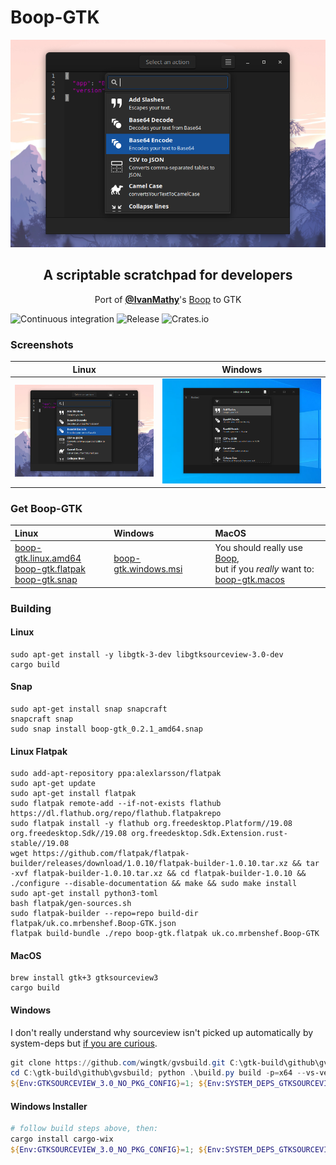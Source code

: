 # Boop-GTK

<p align="center">
  <img src="screenshot.png">
</p>

<h2 align="center">A scriptable scratchpad for developers</h2>
<p align="center">Port of <a href="https://github.com/IvanMathy"><b>@IvanMathy</b></a>'s <a href="https://github.com/IvanMathy/Boop">Boop</a> to GTK</p>

![Continuous integration](https://github.com/mrbenshef/Boop-GTK/workflows/Continuous%20integration/badge.svg)
![Release](https://github.com/mrbenshef/Boop-GTK/workflows/Release/badge.svg?branch=release)
![Crates.io](https://img.shields.io/crates/v/boop-gtk)

### Screenshots

| Linux | Windows |
| :---: | :---: |
| ![linux](screenshot.png) | ![windows](windows-screenshot.png) |

### Get Boop-GTK

| Linux | Windows | MacOS |
| :--- | :--- | :--- |
| [boop-gtk.linux.amd64](https://github.com/mrbenshef/Boop-GTK/releases/latest/download/boop-gtk.linux.amd64) </br> [boop-gtk.flatpak](https://github.com/mrbenshef/Boop-GTK/releases/latest/download/boop-gtk.flatpak) </br> [boop-gtk.snap](https://github.com/mrbenshef/Boop-GTK/releases/latest/download/boop-gtk.snap) | [boop-gtk.windows.msi](https://github.com/mrbenshef/Boop-GTK/releases/latest/download/boop-gtk.windows.msi) | You should really use [Boop](https://github.com/IvanMathy/Boop), </br> but if you _really_ want to: </br> [boop-gtk.macos](https://github.com/mrbenshef/Boop-GTK/releases/latest/download/boop-gtk.macos) |

### Building

#### Linux

```shell
sudo apt-get install -y libgtk-3-dev libgtksourceview-3.0-dev
cargo build
```

#### Snap

```shell
sudo apt-get install snap snapcraft
snapcraft snap
sudo snap install boop-gtk_0.2.1_amd64.snap
```

#### Linux Flatpak

```shell
sudo add-apt-repository ppa:alexlarsson/flatpak 
sudo apt-get update 
sudo apt-get install flatpak
sudo flatpak remote-add --if-not-exists flathub https://dl.flathub.org/repo/flathub.flatpakrepo
sudo flatpak install -y flathub org.freedesktop.Platform//19.08 org.freedesktop.Sdk//19.08 org.freedesktop.Sdk.Extension.rust-stable//19.08
wget https://github.com/flatpak/flatpak-builder/releases/download/1.0.10/flatpak-builder-1.0.10.tar.xz && tar -xvf flatpak-builder-1.0.10.tar.xz && cd flatpak-builder-1.0.10 && ./configure --disable-documentation && make && sudo make install
sudo apt-get install python3-toml
bash flatpak/gen-sources.sh
sudo flatpak-builder --repo=repo build-dir flatpak/uk.co.mrbenshef.Boop-GTK.json
flatpak build-bundle ./repo boop-gtk.flatpak uk.co.mrbenshef.Boop-GTK
```

#### MacOS

```shell
brew install gtk+3 gtksourceview3
cargo build
```

#### Windows

I don't really understand why sourceview isn't picked up automatically by system-deps but [if you are curious](https://github.com/gdesmott/system-deps/issues/10).

```powershell
git clone https://github.com/wingtk/gvsbuild.git C:\gtk-build\github\gvsbuild
cd C:\gtk-build\github\gvsbuild; python .\build.py build -p=x64 --vs-ver=16 --msys-dir=C:\msys64 -k --enable-gi --py-wheel --py-egg gtk3 gdk-pixbuf gtksourceview3
${Env:GTKSOURCEVIEW_3.0_NO_PKG_CONFIG}=1; ${Env:SYSTEM_DEPS_GTKSOURCEVIEW_3.0_LIB}="gtksourceview-3.0"; cargo build
```

#### Windows Installer

```powershell
# follow build steps above, then:
cargo install cargo-wix 
${Env:GTKSOURCEVIEW_3.0_NO_PKG_CONFIG}=1; ${Env:SYSTEM_DEPS_GTKSOURCEVIEW_3.0_LIB}="gtksourceview-3.0"; cargo wix -v
```
